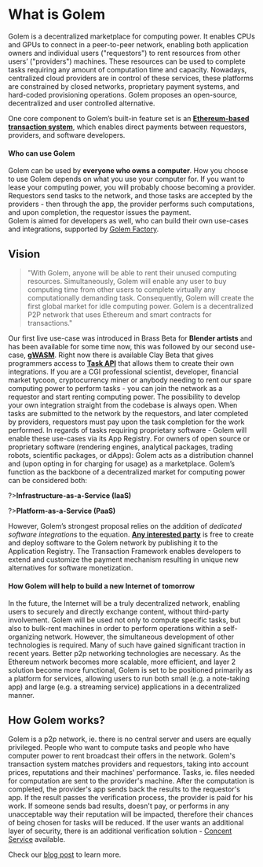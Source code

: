 # What is Golem

Golem is a decentralized marketplace for computing power. It enables CPUs and GPUs to connect in a peer-to-peer network, enabling both application owners and individual users ("requestors") to rent resources from other users’ ("providers") machines. These resources can be used to complete tasks requiring any amount of computation time and capacity.
Nowadays, centralized cloud providers are in control of these services, these platforms are constrained by closed networks, proprietary payment systems, and hard-coded provisioning operations. Golem proposes an open-source, decentralized and user controlled alternative.

One core component to Golem’s built-in feature set is an [**Ethereum-based transaction system**](/About/Payments), which enables direct payments between requestors, providers, and software developers.

#### Who can use Golem

Golem can be used by **everyone who owns a computer**. How you choose to use Golem depends on what you use your computer for. If you want to lease your computing power, you will probably choose becoming a provider. Requestors send tasks to the network, and those tasks are accepted by the providers - then through the app, the provider performs such computations, and upon completion, the requestor issues the payment.  
Golem is aimed for developers as well, who can build their own use-cases and integrations, supported by
[Golem Factory](/About/Use-Cases).

## Vision
> "With Golem, anyone will be able to rent their unused computing resources. Simultaneously, Golem will enable any user to buy computing time from other users to complete virtually any computationally demanding task. Consequently, Golem will create the first global market for idle computing power. Golem is a decentralized P2P network that uses Ethereum and smart contracts for transactions."

Our first live use-case was introduced in Brass Beta for **Blender artists** and has been available for some time now, this was followed by our second use-case, [**gWASM**](Products/gWASM/About). Right now there is available Clay Beta that gives programmers access to [**Task API**](https://taskapi.docs.golem.network) that allows them to create their own integrations. If you are a CGI professional scientist, developer, financial market tycoon, cryptocurrency miner or anybody needing to rent our spare computing power to perform tasks - you can join the network as a requestor and start renting computing power. The possibility to develop your own integration straight from the codebase is always open.
When tasks are submitted to the network by the requestors, and later completed by providers, requestors must pay upon the task completion for the work performed.
In regards of tasks requiring proprietary software - Golem will enable these use-cases via its App Registry.
For owners of open source or proprietary software (rendering engines, analytical packages, trading robots, scientific packages, or dApps): Golem acts as a distribution channel and (upon opting in for charging for usage) as a marketplace.
Golem’s function as the backbone of a decentralized market for computing power can be considered both:

?>**Infrastructure-as-a-Service (IaaS)**

?>**Platform-as-a-Service (PaaS)**

However, Golem’s strongest proposal relies on the addition of *dedicated software integrations* to the equation. [**Any interested party**](/About/Use-Cases) is free to create and deploy software to the Golem network by publishing it to the Application Registry. The Transaction Framework enables developers to extend and customize the payment mechanism resulting in unique new alternatives for software monetization.

#### How Golem will help to build a new Internet of tomorrow

In the future, the Internet will be a truly decentralized network, enabling users to securely and directly exchange content, without third-party involvement. Golem will be used not only to compute specific tasks, but also to bulk-rent machines in order to perform operations within a self-organizing network.
However, the simultaneous development of other technologies is required. Many of such have gained significant traction in recent years. Better p2p networking technologies are necessary. As the Ethereum network becomes more scalable, more efficient, and layer 2 solution become more functional, Golem is set to be positioned primarily as a platform for services, allowing users to run both small (e.g. a note-taking app) and large (e.g. a streaming service) applications in a decentralized manner.


## How Golem works?

Golem is a p2p network, ie. there is no central server and users are equally privileged. People who want to compute tasks and people who have computer power to rent broadcast their offers in the network. Golem's transaction system matches providers and requestors, taking into account prices, reputations and their machines' performance. Tasks, ie. files needed for computation are sent to the provider's machine. After the computation is completed, the provider's app sends back the results to the requestor's app. If the result passes the verification process, the provider is paid for his work. If someone sends bad results, doesn't pay, or performs in any unacceptable way their reputation will be impacted, therefore their chances of being chosen for tasks will be reduced. If the user wants an additional layer of security, there is an additional verification solution - [Concent Service](Products/Clay-Beta/Usage?id=concent-service) available.

Check our [blog post](https://blog.golemproject.net/golem-architecture/) to learn more.
